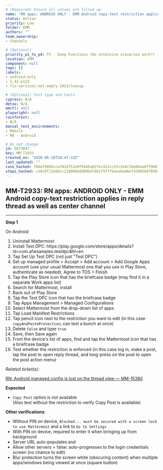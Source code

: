 ```yaml
---
# (Required) Ensure all values are filled up
name: "RN apps: ANDROID ONLY - EMM Android copy-text restriction applies in reply thread as well as center channel"
status: Active
priority: Low
folder: EMM
authors: ""
team_ownership: 
- Channels

# (Optional)
priority_p1_to_p4: P3 - Deep Functions (Do extensive scenarios work?)
location: EMM
component: null
tags: []
labels: 
- android-only
- 1.42-p123
- fix-versions-not-empty-2022cleanup

# (Optional) Test type and tools
cypress: N/A
detox: N/A
mmctl: null
playwright: null
rainforest: 
- N/A
manual_test_environments: 
- Mobile
- RN - Android

# Do not change
id: 5873047
key: MM-T2933
created_on: "2020-06-18T20:47:33Z"
last_updated: ""
case_hashed: f68479009cca701d752e0f9446a02fec413cc53c2e8c39e064a8ff960390ffcb344f8b81d1e3698f808af1b165f438de
steps_hashed: ce8c0f12dd4cc218066b8d09bd7461f97ffbeeabe86ef428856df8584fe4bbeb8824d06d94c4da010e106d35749eec50
---
```


<!-- (Auto-generated) Based on frontmatter's "key" and "name" -->

## MM-T2933: RN apps: ANDROID ONLY - EMM Android copy-text restriction applies in reply thread as well as center channel

---

**Step 1**

On Android:

1. Uninstall Mattermost
2. Install Test DPC: https\://play.google.com/store/apps/details?id=com.afwsamples.testdpc\&hl=en
3. Tap Set Up Test DPC (not just "Test DPC")
4. Set up managed profile > Accept > Add account > Add Google Apps account (use your usual Mattermost one that you use in Play Store, authenticate as needed), Agree to TOS > Finish
5. Tap the Play Store icon that has the briefcase badge (may find it in a separate Work apps list)
6. Search for Mattermost, install
7. Back out of Play Store
8. Tap the Test DPC icon that has the briefcase badge
9. Tap Apps Management > Managed Configurations
10. Select Mattermost from the drop-down list of apps
11. Tap Load Manifest Restrictions
12. Tap pencil icon next to the restriction you want to edit (in this case `copyAndPasteProtection`; can test a bunch at once)
13. Delete `false` and type `true`
14. Save, then Save again
15. From the device's list of apps, find and tap the Mattermost icon that has a briefcase badge
16. Test whether the restriction is enforced (in this case log in, make a post, tap the post to open reply thread, and long-press on the post to open the post action menu)

_Related ticket(s):_

[RN: Android managed config is lost on the thread view — MM-15380](https://mattermost.atlassian.net/browse/MM-15380)

**Expected**

- `Copy Post` option is not available
  \
  (Also test without the restriction to verify Copy Post is available)

**Other verifications**:

- Without PIN on device, `Blocked... must be secured with a screen lock to use Mattermost` and a link to `Go to Settings`
- With PIN on device, required to enter it when bringing up from background
- Server URL auto-populates and
- Allow other servers = false: auto-progresses to the login credentials screen (no chance to edit)
- Blur protection turns the screen white (obscuring content) when multiple apps/windows being viewed at once (square button)
